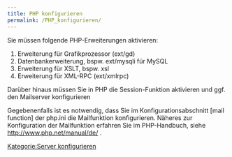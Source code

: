 ```yaml
---
title: PHP konfigurieren
permalink: /PHP_konfigurieren/
---
```


Sie müssen folgende PHP-Erweiterungen aktivieren:

1.  Erweiterung für Grafikprozessor (ext/gd)
2.  Datenbankerweiterung, bspw. ext/mysqli für MySQL
3.  Erweiterung für XSLT, bspw. xsl
4.  Erweiterung für XML-RPC (ext/xmlrpc)

Darüber hinaus müssen Sie in PHP die Session-Funktion aktivieren und ggf. den Mailserver konfigurieren

Gegebenenfalls ist es notwendig, dass Sie im Konfigurationsabschnitt [mail function] der php.ini die Mailfunktion konfigurieren. Näheres zur Konfiguration der Mailfunktion erfahren Sie im PHP-Handbuch, siehe <http://www.php.net/manual/de/> .

[Kategorie:Server konfigurieren](export_de/Kategorie:Server_konfigurieren.md)